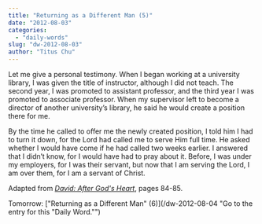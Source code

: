 ```yaml
---
title: "Returning as a Different Man (5)"
date: "2012-08-03"
categories: 
  - "daily-words"
slug: "dw-2012-08-03"
author: "Titus Chu"
---
```


Let me give a personal testimony. When I began working at a university library, I was given the title of instructor, although I did not teach. The second year, I was promoted to assistant professor, and the third year I was promoted to associate professor. When my supervisor left to become a director of another university’s library, he said he would create a position there for me.

By the time he called to offer me the newly created position, I told him I had to turn it down, for the Lord had called me to serve Him full time. He asked whether I would have come if he had called two weeks earlier. I answered that I didn’t know, for I would have had to pray about it. Before, I was under my employers, for I was their servant, but now that I am serving the Lord, I am over them, for I am a servant of Christ.

Adapted from _[David: After God's Heart](/book-david "Go to the listing for this book.")_, pages 84-85.

Tomorrow: ["Returning as a Different Man" (6)](/dw-2012-08-04 "Go to the entry for this "Daily Word."")
